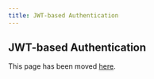 ```yaml
---
title: JWT-based Authentication
---
```


## JWT-based Authentication

This page has been moved [here](../enterprise-guide/authenticating-with-jwt.md).